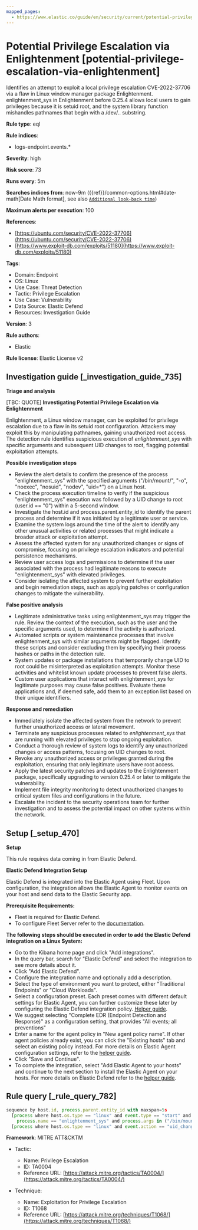 ```yaml
---
mapped_pages:
  - https://www.elastic.co/guide/en/security/current/potential-privilege-escalation-via-enlightenment.html
---
```


# Potential Privilege Escalation via Enlightenment [potential-privilege-escalation-via-enlightenment]

Identifies an attempt to exploit a local privilege escalation CVE-2022-37706 via a flaw in Linux window manager package Enlightenment. enlightenment_sys in Enlightenment before 0.25.4 allows local users to gain privileges because it is setuid root, and the system library function mishandles pathnames that begin with a /dev/.. substring.

**Rule type**: eql

**Rule indices**:

* logs-endpoint.events.*

**Severity**: high

**Risk score**: 73

**Runs every**: 5m

**Searches indices from**: now-9m ({{ref}}/common-options.html#date-math[Date Math format], see also [`Additional look-back time`](docs-content://solutions/security/detect-and-alert/create-detection-rule.md#rule-schedule))

**Maximum alerts per execution**: 100

**References**:

* [https://ubuntu.com/security/CVE-2022-37706](https://ubuntu.com/security/CVE-2022-37706)
* [https://www.exploit-db.com/exploits/51180](https://www.exploit-db.com/exploits/51180)

**Tags**:

* Domain: Endpoint
* OS: Linux
* Use Case: Threat Detection
* Tactic: Privilege Escalation
* Use Case: Vulnerability
* Data Source: Elastic Defend
* Resources: Investigation Guide

**Version**: 3

**Rule authors**:

* Elastic

**Rule license**: Elastic License v2

## Investigation guide [_investigation_guide_735]

**Triage and analysis**

[TBC: QUOTE]
**Investigating Potential Privilege Escalation via Enlightenment**

Enlightenment, a Linux window manager, can be exploited for privilege escalation due to a flaw in its setuid root configuration. Attackers may exploit this by manipulating pathnames, gaining unauthorized root access. The detection rule identifies suspicious execution of *enlightenment_sys* with specific arguments and subsequent UID changes to root, flagging potential exploitation attempts.

**Possible investigation steps**

* Review the alert details to confirm the presence of the process "enlightenment_sys" with the specified arguments ("/bin/mount/", "-o", "noexec", "nosuid", "nodev", "uid=*") on a Linux host.
* Check the process execution timeline to verify if the suspicious "enlightenment_sys" execution was followed by a UID change to root (user.id == "0") within a 5-second window.
* Investigate the host.id and process.parent.entity_id to identify the parent process and determine if it was initiated by a legitimate user or service.
* Examine the system logs around the time of the alert to identify any other unusual activities or related processes that might indicate a broader attack or exploitation attempt.
* Assess the affected system for any unauthorized changes or signs of compromise, focusing on privilege escalation indicators and potential persistence mechanisms.
* Review user access logs and permissions to determine if the user associated with the process had legitimate reasons to execute "enlightenment_sys" with elevated privileges.
* Consider isolating the affected system to prevent further exploitation and begin remediation steps, such as applying patches or configuration changes to mitigate the vulnerability.

**False positive analysis**

* Legitimate administrative tasks using enlightenment_sys may trigger the rule. Review the context of the execution, such as the user and the specific arguments used, to determine if the activity is authorized.
* Automated scripts or system maintenance processes that involve enlightenment_sys with similar arguments might be flagged. Identify these scripts and consider excluding them by specifying their process hashes or paths in the detection rule.
* System updates or package installations that temporarily change UID to root could be misinterpreted as exploitation attempts. Monitor these activities and whitelist known update processes to prevent false alerts.
* Custom user applications that interact with enlightenment_sys for legitimate purposes may cause false positives. Evaluate these applications and, if deemed safe, add them to an exception list based on their unique identifiers.

**Response and remediation**

* Immediately isolate the affected system from the network to prevent further unauthorized access or lateral movement.
* Terminate any suspicious processes related to *enlightenment_sys* that are running with elevated privileges to stop ongoing exploitation.
* Conduct a thorough review of system logs to identify any unauthorized changes or access patterns, focusing on UID changes to root.
* Revoke any unauthorized access or privileges granted during the exploitation, ensuring that only legitimate users have root access.
* Apply the latest security patches and updates to the Enlightenment package, specifically upgrading to version 0.25.4 or later to mitigate the vulnerability.
* Implement file integrity monitoring to detect unauthorized changes to critical system files and configurations in the future.
* Escalate the incident to the security operations team for further investigation and to assess the potential impact on other systems within the network.


## Setup [_setup_470]

**Setup**

This rule requires data coming in from Elastic Defend.

**Elastic Defend Integration Setup**

Elastic Defend is integrated into the Elastic Agent using Fleet. Upon configuration, the integration allows the Elastic Agent to monitor events on your host and send data to the Elastic Security app.

**Prerequisite Requirements:**

* Fleet is required for Elastic Defend.
* To configure Fleet Server refer to the [documentation](docs-content://reference/ingestion-tools/fleet/fleet-server.md).

**The following steps should be executed in order to add the Elastic Defend integration on a Linux System:**

* Go to the Kibana home page and click "Add integrations".
* In the query bar, search for "Elastic Defend" and select the integration to see more details about it.
* Click "Add Elastic Defend".
* Configure the integration name and optionally add a description.
* Select the type of environment you want to protect, either "Traditional Endpoints" or "Cloud Workloads".
* Select a configuration preset. Each preset comes with different default settings for Elastic Agent, you can further customize these later by configuring the Elastic Defend integration policy. [Helper guide](docs-content://solutions/security/configure-elastic-defend/configure-an-integration-policy-for-elastic-defend.md).
* We suggest selecting "Complete EDR (Endpoint Detection and Response)" as a configuration setting, that provides "All events; all preventions"
* Enter a name for the agent policy in "New agent policy name". If other agent policies already exist, you can click the "Existing hosts" tab and select an existing policy instead. For more details on Elastic Agent configuration settings, refer to the [helper guide](docs-content://reference/ingestion-tools/fleet/agent-policy.md).
* Click "Save and Continue".
* To complete the integration, select "Add Elastic Agent to your hosts" and continue to the next section to install the Elastic Agent on your hosts. For more details on Elastic Defend refer to the [helper guide](docs-content://solutions/security/configure-elastic-defend/install-elastic-defend.md).


## Rule query [_rule_query_782]

```js
sequence by host.id, process.parent.entity_id with maxspan=5s
  [process where host.os.type == "linux" and event.type == "start" and event.action == "exec" and
    process.name == "enlightenment_sys" and process.args in ("/bin/mount/", "-o","noexec","nosuid","nodev","uid=*") ]
  [process where host.os.type == "linux" and event.action == "uid_change" and event.type == "change" and user.id == "0"]
```

**Framework**: MITRE ATT&CKTM

* Tactic:

    * Name: Privilege Escalation
    * ID: TA0004
    * Reference URL: [https://attack.mitre.org/tactics/TA0004/](https://attack.mitre.org/tactics/TA0004/)

* Technique:

    * Name: Exploitation for Privilege Escalation
    * ID: T1068
    * Reference URL: [https://attack.mitre.org/techniques/T1068/](https://attack.mitre.org/techniques/T1068/)



